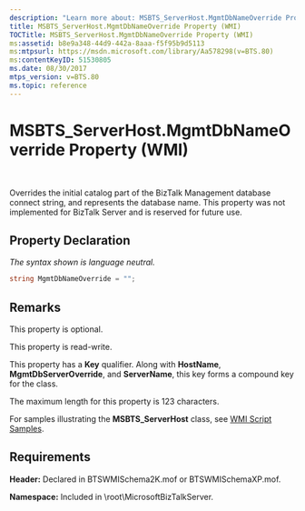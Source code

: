 ```yaml
---
description: "Learn more about: MSBTS_ServerHost.MgmtDbNameOverride Property (WMI)"
title: MSBTS_ServerHost.MgmtDbNameOverride Property (WMI)
TOCTitle: MSBTS_ServerHost.MgmtDbNameOverride Property (WMI)
ms:assetid: b8e9a348-44d9-442a-8aaa-f5f95b9d5113
ms:mtpsurl: https://msdn.microsoft.com/library/Aa578298(v=BTS.80)
ms:contentKeyID: 51530805
ms.date: 08/30/2017
mtps_version: v=BTS.80
ms.topic: reference
---
```


# MSBTS\_ServerHost.MgmtDbNameOverride Property (WMI)

 

Overrides the initial catalog part of the BizTalk Management database connect string, and represents the database name. This property was not implemented for BizTalk Server and is reserved for future use.

## Property Declaration

*The syntax shown is language neutral.*

```C#
string MgmtDbNameOverride = "";  
```

## Remarks

This property is optional.

This property is read-write.

This property has a **Key** qualifier. Along with **HostName**, **MgmtDbServerOverride**, and **ServerName**, this key forms a compound key for the class.

The maximum length for this property is 123 characters.

For samples illustrating the **MSBTS\_ServerHost** class, see [WMI Script Samples](wmi-script-samples.md).

## Requirements

**Header:** Declared in BTSWMISchema2K.mof or BTSWMISchemaXP.mof.

**Namespace:** Included in \\root\\MicrosoftBizTalkServer.

